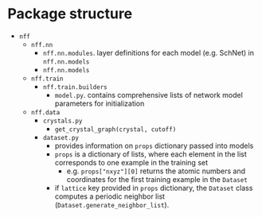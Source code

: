 # Package structure

- `nff`
  - `nff.nn`
    - `nff.nn.modules`. layer definitions for each model (e.g. SchNet) in `nff.nn.models`
    - `nff.nn.models`
  - `nff.train`
    - `nff.train.builders`
      - `model.py`. contains comprehensive lists of network model parameters for initialization
  - `nff.data`
    - `crystals.py`
      - `get_crystal_graph(crystal, cutoff)`
    - `dataset.py`
      - provides information on `props` dictionary passed into models
      - `props` is a dictionary of lists, where each element in the list corresponds to one example in the training set
        - e.g. `props["nxyz"][0]` returns the atomic numbers and coordinates for the first training example in the `Dataset`
      - if `lattice` key provided in `props` dictionary, the `Dataset` class computes a periodic neighbor list (`Dataset.generate_neighbor_list`).
